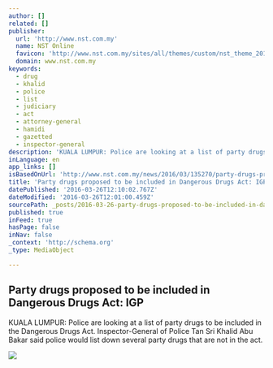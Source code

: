 ```yaml
---
author: []
related: []
publisher:
  url: 'http://www.nst.com.my'
  name: NST Online
  favicon: 'http://www.nst.com.my/sites/all/themes/custom/nst_theme_2014/favicon.ico'
  domain: www.nst.com.my
keywords:
  - drug
  - khalid
  - police
  - list
  - judiciary
  - act
  - attorney-general
  - hamidi
  - gazetted
  - inspector-general
description: 'KUALA LUMPUR: Police are looking at a list of party drugs to be included in the Dangerous Drugs Act. Inspector-General of Police Tan Sri Khalid Abu Bakar said police would list down several party drugs that are not in the act.'
inLanguage: en
app_links: []
isBasedOnUrl: 'http://www.nst.com.my/news/2016/03/135270/party-drugs-proposed-be-included-dangerous-drugs-act-igp'
title: 'Party drugs proposed to be included in Dangerous Drugs Act: IGP'
datePublished: '2016-03-26T12:10:02.767Z'
dateModified: '2016-03-26T12:01:00.459Z'
sourcePath: _posts/2016-03-26-party-drugs-proposed-to-be-included-in-dangerous-drugs-act.md
published: true
inFeed: true
hasPage: false
inNav: false
_context: 'http://schema.org'
_type: MediaObject

---
```

<article style=""><h1>Party drugs proposed to be included in Dangerous Drugs Act: IGP</h1><p>KUALA LUMPUR: Police are looking at a list of party drugs to be included in the Dangerous Drugs Act. Inspector-General of Police Tan Sri Khalid Abu Bakar said police would list down several party drugs that are not in the act.</p><img src="http://assets.nst.com.my/images/articles/bod33_field_image_listing_featured.variant.jpg" /></article>